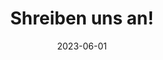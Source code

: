 ---
title: "Shreiben uns an!"
date: 2023-06-01

form:
    -   name: name
        label: "Ihr Name"
        autocomplete: name
        placeholder: "Ihr Name"
        req: true
        weight: 10
    -   name: email
        label: "E-Mail"
        autocomplete: email
        placeholder: "E-Mail"
        type: email
        req: true
        weight: 20
    -   name: phone
        label: "Tel"
        autocomplete: tel
        placeholder: "Tel"
        type: tel
        req: false
        weight: 30
    -   name: company
        label: "Ihr Firma"
        autocomplete: organization
        placeholder: "Ihr Firma"
        req: false
        weight: 40
    -   name: model
        label: "Betreff / Modell der Festplatte"
        placeholder: "Betreff / Modell der Festplatte"
        req: false
        weight: 50
    -   name: msg
        label: "Problembeschreibung"
        placeholder: "Problembeschreibung"
        type: textarea
        req: true
        weight: 60
    -   name: agree
        label: "Ich habe die [Datenschutzerklärung](/datenschutz) gelesen und akzeptiert."
        placeholder: "Problembeschreibung"
        type: checkbox
        req: true
        weight: 70

sendBtn:
    text: "Absenden"
---